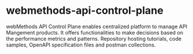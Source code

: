 # webmethods-api-control-plane
webMethods API Control Plane enables centralized platform to manage API Mangement products. It offers functionalities to make decisions based on the performance metrics and patterns. Repository hosting tutorials, code samples, OpenAPI specification files and postman collections.
